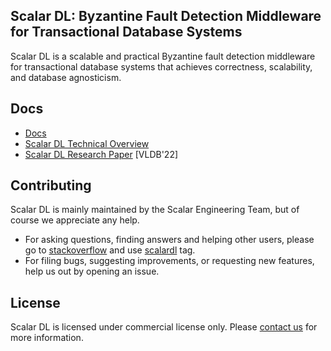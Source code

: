 ## Scalar DL: Byzantine Fault Detection Middleware for Transactional Database Systems

Scalar DL is a scalable and practical Byzantine fault detection middleware for transactional database systems that achieves correctness, scalability, and database agnosticism.

## Docs
* [Docs](docs/index.md)
* [Scalar DL Technical Overview](https://www.slideshare.net/scalar-inc/scalar-dl-technical-overview-updated-at-1-dec-2021)
* [Scalar DL Research Paper](https://www.vldb.org/pvldb/vol15/p1324-yamada.pdf) [VLDB'22]

## Contributing 
Scalar DL is mainly maintained by the Scalar Engineering Team, but of course we appreciate any help.

* For asking questions, finding answers and helping other users, please go to [stackoverflow](https://stackoverflow.com/) and use [scalardl](https://stackoverflow.com/questions/tagged/scalardl) tag.
* For filing bugs, suggesting improvements, or requesting new features, help us out by opening an issue.

## License
Scalar DL is licensed under commercial license only. Please [contact us](https://scalar-labs.com/contact_us/) for more information.
